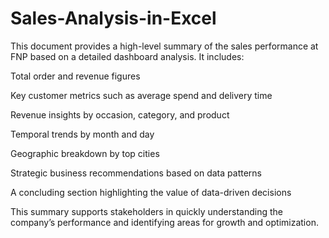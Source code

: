 # Sales-Analysis-in-Excel
This document provides a high-level summary of the sales performance at FNP based on a detailed dashboard analysis. It includes:

Total order and revenue figures

Key customer metrics such as average spend and delivery time

Revenue insights by occasion, category, and product

Temporal trends by month and day

Geographic breakdown by top cities

Strategic business recommendations based on data patterns

A concluding section highlighting the value of data-driven decisions

This summary supports stakeholders in quickly understanding the company’s performance and identifying areas for growth and optimization.
